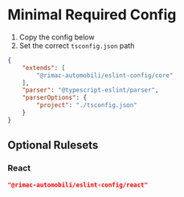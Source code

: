 # Minimal Required Config

1. Copy the config below
2. Set the correct `tsconfig.json` path

```JSON
{
    "extends": [
        "@rimac-automobili/eslint-config/core"
    ],
    "parser": "@typescript-eslint/parser",
    "parserOptions": {
        "project": "./tsconfig.json" 
    }
}
```

## Optional Rulesets

### React
```JSON
"@rimac-automobili/eslint-config/react"
```
